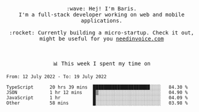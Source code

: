 <p align="center">
  <br><br>
  <samp>
    :wave: Hej! I'm Baris.
    <br>I'm a full-stack developer working on web and mobile applications.
       <br><br>:rocket: Currently building a micro-startup. Check it out, might be useful for you <a href="https://needinvoice.com/" target="_blank">needinvoice.com</a>

  </samp>
 <br><br><br>
</p>
<p align=center><samp>📊  This week I spent my time on</samp></p>


<!--START_SECTION:waka-->

```text
From: 12 July 2022 - To: 19 July 2022

TypeScript      20 hrs 39 mins  █████████████████████░░░░   84.30 %
JSON            1 hr 12 mins    █▒░░░░░░░░░░░░░░░░░░░░░░░   04.90 %
JavaScript      1 hr            █░░░░░░░░░░░░░░░░░░░░░░░░   04.09 %
Other           58 mins         █░░░░░░░░░░░░░░░░░░░░░░░░   03.98 %
```

<!--END_SECTION:waka-->


